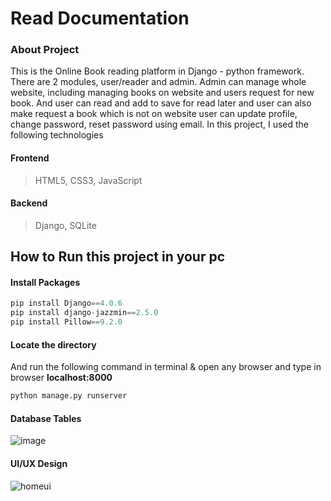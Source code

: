 # Read Documentation
### About Project
This is the Online Book reading platform in Django - python framework. There are 2 modules, user/reader and admin. Admin can manage whole website, including managing books on website and users request for new book. And user can read and add to save for read later and user can also make request a book which is not on website user can update profile, change password, reset password using email. In this project, I used the following technologies 
#### Frontend
>  HTML5,
>  CSS3,
> JavaScript 

#### Backend
> Django,
> SQLite
 
## How to Run this project in your pc
#### Install Packages
``` python
pip install Django==4.0.6
pip install django-jazzmin==2.5.0
pip install Pillow==9.2.0
``` 
#### Locate the directory
And run the following command in terminal  & open any browser and type
in browser  <b>localhost:8000</b> 
```python
python manage.py runserver
```
#### Database Tables
![image](https://user-images.githubusercontent.com/106525163/203504188-82de00d7-441c-4b1b-bd23-7cd4daef4b79.png)

#### UI/UX Design
![homeui](https://user-images.githubusercontent.com/106525163/203506054-246fe742-a923-43fd-ba5e-333b28491b36.png)
